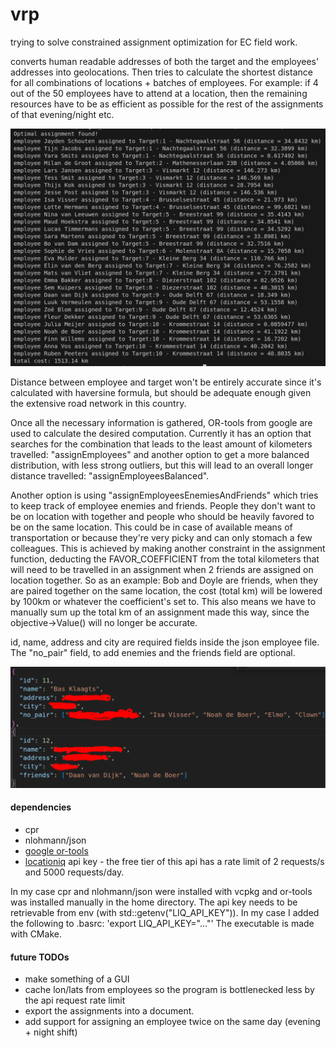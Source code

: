 # vrp

trying to solve constrained assignment optimization for EC field work.

converts human readable addresses of both the target and the employees' addresses into geolocations. Then tries to calculate the shortest distance for all combinations of locations + batches of employees. For example: if 4 out of the 50 employees have to attend at a location, then the remaining resources have to be as efficient as possible for the rest of the assignments of that evening/night etc.

![](ss.png)

Distance between employee and target won't be entirely accurate since it's calculated with haversine formula, but should be adequate enough given the extensive road network in this country.

Once all the necessary information is gathered, OR-tools from google are used to calculate the desired computation. Currently it has an option that searches for the combination that leads to the least amount of kilometers travelled: "assignEmployees" and another option to get a more balanced distribution, with less strong outliers, but this will lead to an overall longer distance travelled: "assignEmployeesBalanced".

Another option is using "assignEmployeesEnemiesAndFriends" which tries to keep track of employee enemies and friends. People they don't want to be on location with together and people who should be heavily favored to be on the same location. This could be in case of available means of transportation or because they're very picky and can only stomach a few colleagues. This is achieved by making another constraint in the assignment function, deducting the FAVOR_COEFFICIENT from the total kilometers that will need to be travelled in an assignment when 2 friends are assigned on location together. So as an example: Bob and Doyle are friends, when they are paired together on the same location, the cost (total km) will be lowered by 100km or whatever the coefficient's set to. This also means we have to manually sum up the total km of an assignment made this way, since the objective->Value() will no longer be accurate. 

id, name, address and city are required fields inside the json employee file. The "no_pair" field, to add enemies and the friends field are optional.

![](ss2.png)

#### dependencies
- cpr
- nlohmann/json
- [google or-tools](https://developers.google.com/optimization/install/cpp/binary_linux)
- [locationiq](https://locationiq.com/) api key - the free tier of this api has a rate limit of 2 requests/s and 5000 requests/day. 

In my case cpr and nlohmann/json were installed with vcpkg and or-tools was installed manually in the home directory.
The api key needs to be retrievable from env (with std::getenv("LIQ_API_KEY")). In my case I added the following to .basrc: 'export LIQ_API_KEY="..."' The executable is made with CMake. 

#### future TODOs
- make something of a GUI
- cache lon/lats from employees so the program is bottlenecked less by the api request rate limit
- export the assignments into a document.
- add support for assigning an employee twice on the same day (evening + night shift)